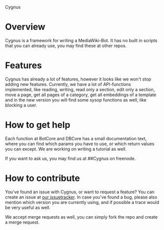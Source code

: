 Cygnus
# Overview
Cygnus is a framework for writing a MediaWiki-Bot. It has no built in scripts that you can already use, you may find these at other repos.

# Features
Cygnus has already a lot of features, however it looks like we won't stop adding new features. Currently, we have a lot of API-functions implemented, like reading, writing, read only a section, edit only a section, move a page, get all pages of a category, get all embeddings of a template and in the new version you will find some sysop functions as well, like blocking a user.

# How to get help
Each function at BotCore and DBCore has a small documentation text, where you can find which params you have to use, or which return values you can except. We are working on writing a tutorial as well.

If you want to ask us, you may find us at ##Cygnus on freenode.

# How to contribute
You've found an issue with Cygnus, or want to request a feature? You can create an issue at [our issuetracker](https://gitlab.wmflabs.org/Cygnus/Cygnus/issues). In case you've found a bug, please also mention which version you are currently using, and if possible a trace would be very useful as well.

We accept merge requests as well, you can simply fork the repo and create a merge request.